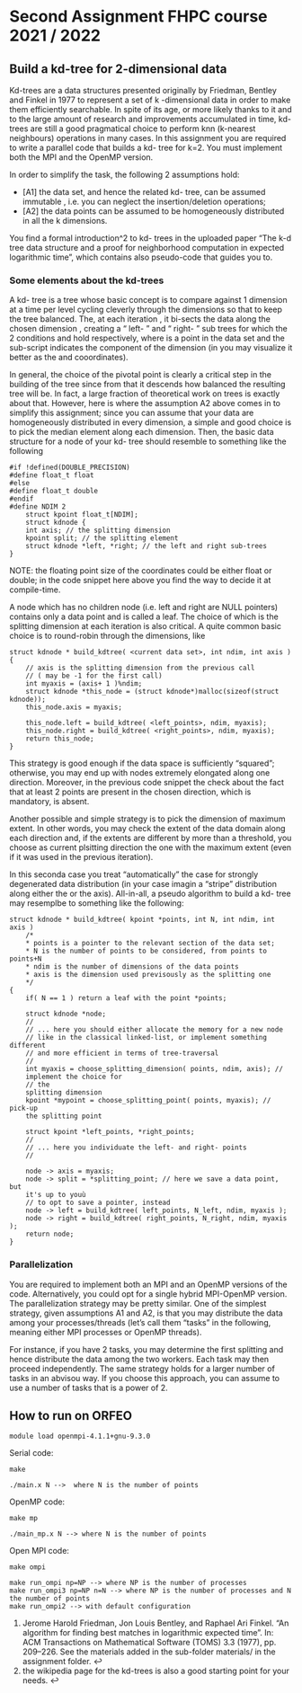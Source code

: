 # Second Assignment FHPC course 2021 / 2022

## Build a kd-tree for 2-dimensional data

 Kd-trees are a data structures presented originally by Friedman, Bentley and Finkel in 1977 to represent a set of k -dimensional data in order to make them efficiently searchable.
In spite of its age, or more likely thanks to it and to the large amount of research and improvements accumulated in time, kd- trees are still a good pragmatical choice to perform knn (k-nearest neighbours) operations in many cases.
In this assignment you are required to write a parallel code that builds a kd- tree for k=2. You must implement both the MPI and the OpenMP version.

In order to simplify the task, the following 2 assumptions hold:

* [A1] the data set, and hence the related kd- tree, can be assumed immutable , i.e. you can neglect the insertion/deletion operations;
* [A2] the data points can be assumed to be homogeneously distributed in all the k dimensions.

You find a formal introduction^2 to kd- trees in the uploaded paper “The k-d tree data structure and a proof for neighborhood computation in expected logarithmic time”, which contains also pseudo-code that guides you to.

### Some elements about the kd-trees
A kd- tree is a tree whose basic concept is to compare against 1 dimension at a time per level cycling cleverly through the dimensions so that to keep the tree balanced. The, at each iteration , it bi-sects the data along the chosen dimension , creating a “ left- ” and “ right- ” sub trees for which the 2 conditions and hold respectively, where is a point in the data set and the sub-script indicates the component of the dimension (in you may visualize it better as the and cooordinates).

 In general, the choice of the pivotal point is clearly a critical step in the building of the tree since from that it descends how balanced the resulting tree will be. In fact, a large fraction of theoretical work on trees is exactly about that.
However, here is where the assumption A2 above comes in to simplify this assignment; since you can assume that your data are homogeneously distributed in every dimension, a simple and good choice is to pick the median element along each dimension.
 Then, the basic data structure for a node of your kd- tree should resemble to something like the following
 
```
#if !defined(DOUBLE_PRECISION)
#define float_t float
#else
#define float_t double
#endif
#define NDIM 2
	struct kpoint float_t[NDIM];
	struct kdnode {
	int axis; // the splitting dimension
	kpoint split; // the splitting element
	struct kdnode *left, *right; // the left and right sub-trees
}
```

 NOTE: the floating point size of the coordinates could be either float or double; in the code snippet here above you find the way to decide it at compile-time.

 A node which has no children node (i.e. left and right are NULL pointers) contains only a data point and is called a leaf. The choice of which is the splitting dimension at each iteration is also critical. A quite common basic choice is to round-robin through the dimensions, like

```
struct kdnode * build_kdtree( <current data set>, int ndim, int axis )
{
	// axis is the splitting dimension from the previous call
	// ( may be -1 for the first call)
	int myaxis = (axis+ 1 )%ndim;
	struct kdnode *this_node = (struct kdnode*)malloc(sizeof(struct kdnode));
	this_node.axis = myaxis;

	this_node.left = build_kdtree( <left_points>, ndim, myaxis);
	this_node.right = build_kdtree( <right_points>, ndim, myaxis);
	return this_node;
}
```

This strategy is good enough if the data space is sufficiently “squared”; otherwise, you may end up with nodes extremely elongated along one direction. Moreover, in the previous code snippet the check about the fact that at least 2 points are present in the chosen direction, which is mandatory, is absent.

Another possible and simple strategy is to pick the dimension of maximum extent. In other words, you may check the extent of the data domain along each direction and, if the extents are different by more than a threshold, you choose as current plsitting direction the one with the maximum extent (even if it was used in the previous iteration).

In this seconda case you treat “automatically” the case for strongly degenerated data distribution (in your case imagin a “stripe” distribution along either the or the axis).
All-in-all, a pseudo algorithm to build a kd- tree may resemplbe to something like the following:




```
struct kdnode * build_kdtree( kpoint *points, int N, int ndim, int axis )
	/*
	* points is a pointer to the relevant section of the data set;
	* N is the number of points to be considered, from points to points+N
	* ndim is the number of dimensions of the data points
	* axis is the dimension used previsously as the splitting one
	*/
{
	if( N == 1 ) return a leaf with the point *points;

	struct kdnode *node;
	//
	// ... here you should either allocate the memory for a new node
	// like in the classical linked-list, or implement something different
	// and more efficient in terms of tree-traversal
	//
	int myaxis = choose_splitting_dimension( points, ndim, axis); //
	implement the choice for
	// the
	splitting dimension
	kpoint *mypoint = choose_splitting_point( points, myaxis); // pick-up
	the splitting point

	struct kpoint *left_points, *right_points;
	//
	// ... here you individuate the left- and right- points
	//

	node -> axis = myaxis;
	node -> split = *splitting_point; // here we save a data point, but
	it's up to youù
	// to opt to save a pointer, instead
	node -> left = build_kdtree( left_points, N_left, ndim, myaxis );
	node -> right = build_kdtree( right_points, N_right, ndim, myaxis );
	return node;
}
```


### Parallelization

 You are required to implement both an MPI and an OpenMP versions of the code. Alternatively, you could opt for a single hybrid MPI-OpenMP version.
The parallelization strategy may be pretty similar. One of the simplest strategy, given assumptions A1 and A2, is that you may distribute the data among your processes/threads (let’s call them “tasks” in the following, meaning either MPI processes or OpenMP threads).

 For instance, if you have 2 tasks, you may determine the first splitting and hence distribute the data among the two workers. Each task may then proceed independently. The same strategy holds for a larger number of tasks in an abvisou way. If you choose this approach, you can assume to use a number of tasks that is a power of 2.
 
 
 
## How to run on ORFEO

```
module load openmpi-4.1.1+gnu-9.3.0
```

Serial code:

```
make

./main.x N -->  where N is the number of points
```

OpenMP code:

```
make mp

./main_mp.x N --> where N is the number of points
```

Open MPI code:

```
make ompi

make run_ompi np=NP --> where NP is the number of processes
make run_ompi3 np=NP n=N --> where NP is the number of processes and N the number of points
make run_ompi2 --> with default configuration
```




1. Jerome Harold Friedman, Jon Louis Bentley, and Raphael Ari Finkel. “An algorithm for finding best matches in logarithmic expected time”. In:
ACM Transactions on Mathematical Software (TOMS) 3.3 (1977), pp. 209–226. See the materials added in the sub-folder materials/ in the
assignment folder. ↩
2. the wikipedia page for the kd-trees is also a good starting point for your needs. ↩


